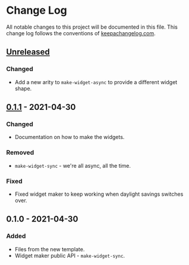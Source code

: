 # Change Log
All notable changes to this project will be documented in this file. This change log follows the conventions of [keepachangelog.com](http://keepachangelog.com/).

## [Unreleased]
### Changed
- Add a new arity to `make-widget-async` to provide a different widget shape.

## [0.1.1] - 2021-04-30
### Changed
- Documentation on how to make the widgets.

### Removed
- `make-widget-sync` - we're all async, all the time.

### Fixed
- Fixed widget maker to keep working when daylight savings switches over.

## 0.1.0 - 2021-04-30
### Added
- Files from the new template.
- Widget maker public API - `make-widget-sync`.

[Unreleased]: https://github.com/your-name/knowledge_graph_navigator_clj/compare/0.1.1...HEAD
[0.1.1]: https://github.com/your-name/knowledge_graph_navigator_clj/compare/0.1.0...0.1.1

